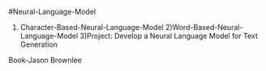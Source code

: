 #Neural-Language-Model
1) Character-Based-Neural-Language-Model
2)Word-Based-Neural-Language-Model
3)Project: Develop a Neural Language Model for Text Generation

Book-Jason Brownlee
